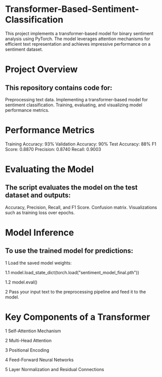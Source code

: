 # Transformer-Based-Sentiment-Classification
This project implements a transformer-based model for binary sentiment analysis using PyTorch. The model leverages attention mechanisms for efficient text representation and achieves impressive performance on a sentiment dataset.

# Project Overview
## This repository contains code for:
Preprocessing text data.
Implementing a transformer-based model for sentiment classification.
Training, evaluating, and visualizing model performance metrics.

# Performance Metrics
Training Accuracy: 93%
Validation Accuracy: 90%
Test Accuracy: 88%
F1 Score: 0.8870
Precision: 0.8740
Recall: 0.9003

# Evaluating the Model
## The script evaluates the model on the test dataset and outputs:
Accuracy, Precision, Recall, and F1 Score.
Confusion matrix.
Visualizations such as training loss over epochs.

# Model Inference
## To use the trained model for predictions:
1 Load the saved model weights:

  1.1 model.load_state_dict(torch.load("sentiment_model_final.pth"))

  1.2 model.eval()
  
2 Pass your input text to the preprocessing pipeline and feed it to the model.

# Key Components of a Transformer
1 Self-Attention Mechanism

2 Multi-Head Attention

3 Positional Encoding

4 Feed-Forward Neural Networks

5 Layer Normalization and Residual Connections

